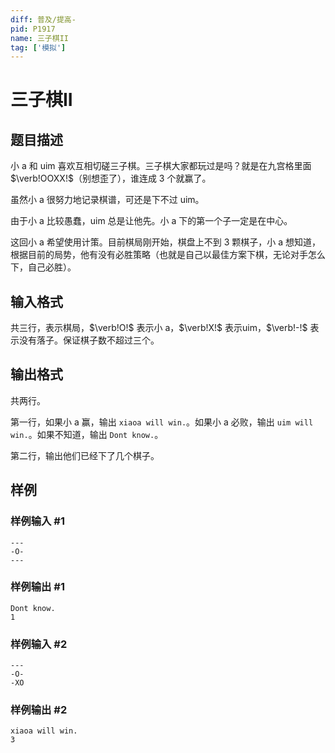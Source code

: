 ```yaml
---
diff: 普及/提高-
pid: P1917
name: 三子棋II
tag: ['模拟']
---
```

# 三子棋II
## 题目描述

小 a 和 uim 喜欢互相切磋三子棋。三子棋大家都玩过是吗？就是在九宫格里面 $\verb!OOXX!$（别想歪了），谁连成 $3$ 个就赢了。

虽然小 a 很努力地记录棋谱，可还是下不过 uim。

由于小 a 比较愚蠢，uim 总是让他先。小 a 下的第一个子一定是在中心。

这回小 a 希望使用计策。目前棋局刚开始，棋盘上不到 $3$ 颗棋子，小 a 想知道，根据目前的局势，他有没有必胜策略（也就是自己以最佳方案下棋，无论对手怎么下，自己必胜）。

## 输入格式

共三行，表示棋局，$\verb!O!$ 表示小 a，$\verb!X!$ 表示uim，$\verb!-!$ 表示没有落子。保证棋子数不超过三个。

## 输出格式

共两行。

第一行，如果小 a 赢，输出 `xiaoa will win.`。如果小 a 必败，输出 `uim will win.`。如果不知道，输出 `Dont know.`。

第二行，输出他们已经下了几个棋子。

## 样例

### 样例输入 #1
```
---
-O-
---
```
### 样例输出 #1
```
Dont know.
1

```
### 样例输入 #2
```
---
-O-
-XO
```
### 样例输出 #2
```
xiaoa will win.
3
```
